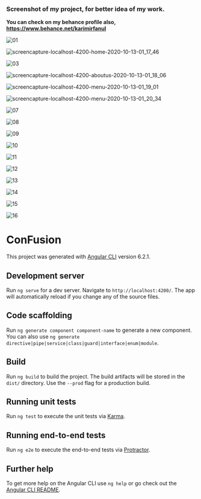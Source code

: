 ### **Screenshot of my project, for better idea of my work.**
**You can check on my behance profile also, https://www.behance.net/karimirfanul**

![01](https://user-images.githubusercontent.com/43893163/96291242-95dd7200-1009-11eb-9930-f6f16b4a2f21.png)

![screencapture-localhost-4200-home-2020-10-13-01_17_46](https://user-images.githubusercontent.com/43893163/96290734-e902f500-1008-11eb-8830-abad991fbddb.png)

![03](https://user-images.githubusercontent.com/43893163/96291261-9d048000-1009-11eb-8552-0cb67ca95505.png)

![screencapture-localhost-4200-aboutus-2020-10-13-01_18_06](https://user-images.githubusercontent.com/43893163/96291271-9fff7080-1009-11eb-983e-2db00d68523b.png)

![screencapture-localhost-4200-menu-2020-10-13-01_19_01](https://user-images.githubusercontent.com/43893163/96291372-c1f8f300-1009-11eb-8921-768d984539ec.png)

![screencapture-localhost-4200-menu-2020-10-13-01_20_34](https://user-images.githubusercontent.com/43893163/96291380-c3c2b680-1009-11eb-9f8e-01e45dfec20e.png)

![07](https://user-images.githubusercontent.com/43893163/96291399-cd4c1e80-1009-11eb-9376-5df86f59f8bc.png)

![08](https://user-images.githubusercontent.com/43893163/96291403-ce7d4b80-1009-11eb-9de1-97cda566c69c.png)

![09](https://user-images.githubusercontent.com/43893163/96291410-d0470f00-1009-11eb-81be-43a42b35a03b.png)

![10](https://user-images.githubusercontent.com/43893163/96291415-d1783c00-1009-11eb-9d5a-901aded34327.png)

![11](https://user-images.githubusercontent.com/43893163/96291420-d2a96900-1009-11eb-91e8-b978f59fddfa.png)

![12](https://user-images.githubusercontent.com/43893163/96291488-e94fc000-1009-11eb-848b-22eb3b968122.png)

![13](https://user-images.githubusercontent.com/43893163/96291507-f076ce00-1009-11eb-9a50-778d33485075.png)

![14](https://user-images.githubusercontent.com/43893163/96291515-f2d92800-1009-11eb-8c5b-23c28cbbb0f3.png)

![15](https://user-images.githubusercontent.com/43893163/96291518-f5d41880-1009-11eb-83c1-23bb1aacb5ba.png)

![16](https://user-images.githubusercontent.com/43893163/96291525-f8cf0900-1009-11eb-97fa-a638ac769a81.png)

# ConFusion

This project was generated with [Angular CLI](https://github.com/angular/angular-cli) version 6.2.1.

## Development server

Run `ng serve` for a dev server. Navigate to `http://localhost:4200/`. The app will automatically reload if you change any of the source files.

## Code scaffolding

Run `ng generate component component-name` to generate a new component. You can also use `ng generate directive|pipe|service|class|guard|interface|enum|module`.

## Build

Run `ng build` to build the project. The build artifacts will be stored in the `dist/` directory. Use the `--prod` flag for a production build.

## Running unit tests

Run `ng test` to execute the unit tests via [Karma](https://karma-runner.github.io).

## Running end-to-end tests

Run `ng e2e` to execute the end-to-end tests via [Protractor](http://www.protractortest.org/).

## Further help

To get more help on the Angular CLI use `ng help` or go check out the [Angular CLI README](https://github.com/angular/angular-cli/blob/master/README.md).
